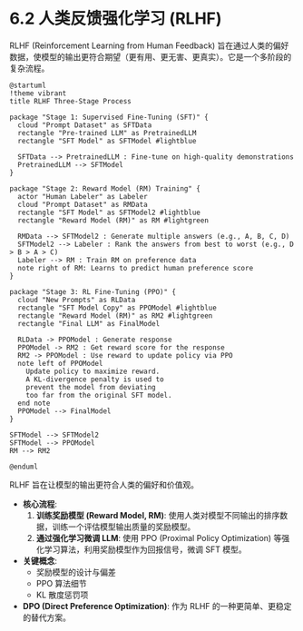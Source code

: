 # 6.2 人类反馈强化学习 (RLHF)

RLHF (Reinforcement Learning from Human Feedback) 旨在通过人类的偏好数据，使模型的输出更符合期望（更有用、更无害、更真实）。它是一个多阶段的复杂流程。

```plantuml
@startuml
!theme vibrant
title RLHF Three-Stage Process

package "Stage 1: Supervised Fine-Tuning (SFT)" {
  cloud "Prompt Dataset" as SFTData
  rectangle "Pre-trained LLM" as PretrainedLLM
  rectangle "SFT Model" as SFTModel #lightblue

  SFTData --> PretrainedLLM : Fine-tune on high-quality demonstrations
  PretrainedLLM --> SFTModel
}

package "Stage 2: Reward Model (RM) Training" {
  actor "Human Labeler" as Labeler
  cloud "Prompt Dataset" as RMData
  rectangle "SFT Model" as SFTModel2 #lightblue
  rectangle "Reward Model (RM)" as RM #lightgreen

  RMData --> SFTModel2 : Generate multiple answers (e.g., A, B, C, D)
  SFTModel2 --> Labeler : Rank the answers from best to worst (e.g., D > B > A > C)
  Labeler --> RM : Train RM on preference data
  note right of RM: Learns to predict human preference score
}

package "Stage 3: RL Fine-Tuning (PPO)" {
  cloud "New Prompts" as RLData
  rectangle "SFT Model Copy" as PPOModel #lightblue
  rectangle "Reward Model (RM)" as RM2 #lightgreen
  rectangle "Final LLM" as FinalModel

  RLData -> PPOModel : Generate response
  PPOModel -> RM2 : Get reward score for the response
  RM2 -> PPOModel : Use reward to update policy via PPO
  note left of PPOModel
    Update policy to maximize reward.
    A KL-divergence penalty is used to
    prevent the model from deviating
    too far from the original SFT model.
  end note
  PPOModel --> FinalModel
}

SFTModel --> SFTModel2
SFTModel --> PPOModel
RM --> RM2

@enduml
```

RLHF 旨在让模型的输出更符合人类的偏好和价值观。

*   **核心流程**:
    1.  **训练奖励模型 (Reward Model, RM)**: 使用人类对模型不同输出的排序数据，训练一个评估模型输出质量的奖励模型。
    2.  **通过强化学习微调 LLM**: 使用 PPO (Proximal Policy Optimization) 等强化学习算法，利用奖励模型作为回报信号，微调 SFT 模型。
*   **关键概念**: 
    *   奖励模型的设计与偏差
    *   PPO 算法细节
    *   KL 散度惩罚项
*   **DPO (Direct Preference Optimization)**: 作为 RLHF 的一种更简单、更稳定的替代方案。